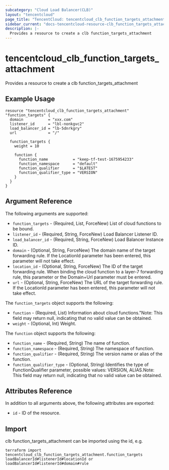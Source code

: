 ```yaml
---
subcategory: "Cloud Load Balancer(CLB)"
layout: "tencentcloud"
page_title: "TencentCloud: tencentcloud_clb_function_targets_attachment"
sidebar_current: "docs-tencentcloud-resource-clb_function_targets_attachment"
description: |-
  Provides a resource to create a clb function_targets_attachment
---
```


# tencentcloud_clb_function_targets_attachment

Provides a resource to create a clb function_targets_attachment

## Example Usage

```hcl
resource "tencentcloud_clb_function_targets_attachment" "function_targets" {
  domain           = "xxx.com"
  listener_id      = "lbl-nonkgvc2"
  load_balancer_id = "lb-5dnrkgry"
  url              = "/"

  function_targets {
    weight = 10

    function {
      function_name           = "keep-tf-test-1675954233"
      function_namespace      = "default"
      function_qualifier      = "$LATEST"
      function_qualifier_type = "VERSION"
    }
  }
}
```

## Argument Reference

The following arguments are supported:

* `function_targets` - (Required, List, ForceNew) List of cloud functions to be bound.
* `listener_id` - (Required, String, ForceNew) Load Balancer Listener ID.
* `load_balancer_id` - (Required, String, ForceNew) Load Balancer Instance ID.
* `domain` - (Optional, String, ForceNew) The domain name of the target forwarding rule. If the LocationId parameter has been entered, this parameter will not take effect.
* `location_id` - (Optional, String, ForceNew) The ID of the target forwarding rule. When binding the cloud function to a layer-7 forwarding rule, this parameter or the Domain+Url parameter must be entered.
* `url` - (Optional, String, ForceNew) The URL of the target forwarding rule. If the LocationId parameter has been entered, this parameter will not take effect.

The `function_targets` object supports the following:

* `function` - (Required, List) Information about cloud functions.&quot;Note: This field may return null, indicating that no valid value can be obtained.
* `weight` - (Optional, Int) Weight.

The `function` object supports the following:

* `function_name` - (Required, String) The name of function.
* `function_namespace` - (Required, String) The namespace of function.
* `function_qualifier` - (Required, String) The version name or alias of the function.
* `function_qualifier_type` - (Optional, String) Identifies the type of FunctionQualifier parameter, possible values: VERSION, ALIAS.Note: This field may return null, indicating that no valid value can be obtained.

## Attributes Reference

In addition to all arguments above, the following attributes are exported:

* `id` - ID of the resource.



## Import

clb function_targets_attachment can be imported using the id, e.g.

```
terraform import tencentcloud_clb_function_targets_attachment.function_targets loadBalancerId#listenerId#locationId or loadBalancerId#listenerId#domain#rule
```

